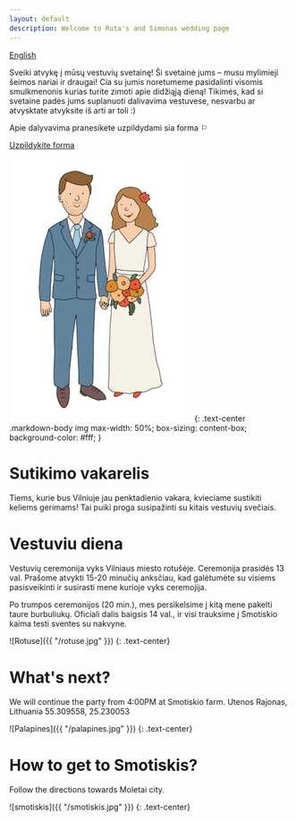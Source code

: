 ```yaml
---
layout: default
description: Welcome to Ruta's and Simonas wedding page
---
```

[English](index)

Sveiki atvykę į mūsų vestuvių svetainę!
Ši svetainė jums – musu mylimieji šeimos nariai ir draugai! Cia su jumis noretumeme pasidalinti visomis smulkmenonis kurias turite zimoti apie didžiąją dieną! Tikimės, kad si svetaine padės jums suplanuoti dalivavima vestuvese, nesvarbu ar atvysktate atvyksite iš arti ar toli :)

Apie dalyvavima pranesikete uzpildydami sia forma ⚐

<a href="https://goo.gl/wMygUc" target="blank">Uzpildykite forma</a>

![Ruta & Simonas](/R&Small.jpg)
{: .text-center .markdown-body img max-width: 50%; box-sizing: content-box; background-color: #fff; }

# [](#header-1) Sutikimo vakarelis

Tiems, kurie bus Vilniuje jau penktadienio vakara, kvieciame sustikiti keliems gerimams! Tai puiki proga susipažinti su kitais vestuvių svečiais.


# [](#header-1) Vestuviu diena

Vestuvių ceremonija vyks Vilniaus miesto rotušėje. Ceremonija prasidės 13 val. Prašome atvykti 15-20 minučių anksčiau, kad galėtumėte su visiems pasisveikinti ir susirasti mene kurioje vyks ceremojija.

Po trumpos ceremonijos (20 min.), mes persikelsime į kitą mene pakelti taure burbuliukų.
Oficiali dalis baigsis 14 val., ir visi trauksime į Smotiskio kaima testi sventes su nakvyne.


![Rotuse]({{ "/rotuse.jpg" }})
{: .text-center}


# [](#header-1) What's next?

We will continue the party from 4:00PM at Smotiskio farm.
Utenos Rajonas, Lithuania
55.309558, 25.230053

![Palapines]({{ "/palapines.jpg" }})
{: .text-center}

# [](#header-1) How to get to Smotiskis?

Follow the directions towards Moletai city.

![smotiskis]({{ "/smotiskis.jpg" }})
{: .text-center}
